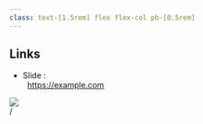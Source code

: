 ```yaml
---
class: text-[1.5rem] flex flex-col pb-[0.5rem]
---
```


## Links

<div
  class="my-auto flex pt-[0.5rem]"
>

- Slide :<br>&nbsp;
  <span class="text-[1.25rem]" >
    https://example.com
  </span>

</div>

<div
  class="absolute flex w-1/10 right-[6rem] top-22 bottom-8"
>
  <div class="my-auto flex flex-col space-y-4" >
    <img src="example.svg" />
  </div>
</div>

<div
  class="absolute bottom-[1rem] right-[1rem] text-[1rem]"
>
  <SlideCurrentNo /> / <SlidesTotal />
</div>

<!--
Note
-->